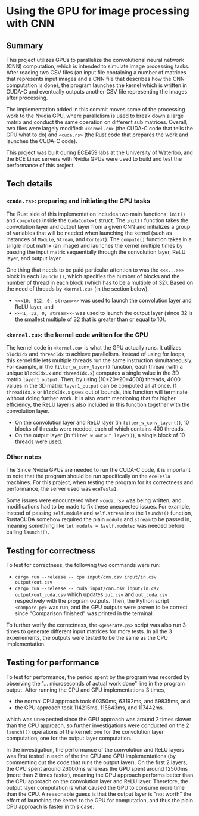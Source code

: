 # Using the GPU for image processing with CNN

## Summary
This project utilizes GPUs to parallelize the convolutional neural network (CNN) computation, which is intended to simulate image processing tasks. After reading two CSV files (an input file containing a number of matrices that represents input images and a CNN file that describes how the CNN computation is done), the program launches the kernel which is written in CUDA-C and eventually outputs another CSV file representing the images after processing.

The implementation added in this commit moves some of the processing work to the Nvidia GPU, where parallelism is used to break down a large matrix and conduct the same operation on different sub matrices. Overall, two files were largely modified: `<kernel.cu>` (the CUDA-C code that tells the GPU what to do) and `<cuda.rs>` (the Rust code that prepares the work and launches the CUDA-C code).

This project was built during [ECE459](https://github.com/jzarnett/ece459) labs at the University of Waterloo, and the ECE Linux servers with Nvidia GPUs were used to build and test the performance of this project.

## Tech details

### `<cuda.rs>`: preparing and initiating the GPU tasks
The Rust side of this implementation includes two main functions: `init()` and `compute()` inside the `CudaContext` struct. The `init()` function takes the convolution layer and output layer from a given CNN and initializes a group of variables that will be needed when launching the kernel (such as instances of `Module`, `Stream`, and `Context`). The `compute()` function takes in a single input matrix (an image) and launches the kernel multiple times by passing the input matrix sequentially through the convolution layer, ReLU layer, and output layer.

One thing that needs to be paid particular attention to was the `<<<...>>>` block in each `launch!()`, which specifies the number of blocks and the number of thread in each block (which has to be a multiple of 32). Based on the need of threads by `<kernel.cu>` (in the section below),
- `<<<10, 512, 0, stream>>>` was used to launch the convolution layer and ReLU layer, and
- `<<<1, 32, 0, stream>>>` was used to launch the output layer (since 32 is the smallest multiple of 32 that is greater than or equal to 10).

### `<kernel.cu>`: the kernel code written for the GPU
The kernel code in `<kernel.cu>` is what the GPU actually runs. It utilizes `blockIdx` and `threadIdx` to achieve parallelism. Instead of using for loops, this kernel file lets multiple threads run the same instruction simultaneously. For example, in the `filter_w_conv_layer()` function, each thread (with a unique `blockIdx.x` and `threadIdx.x`) computes a single value in the 3D matrix `layer1_output`. Then, by using (10\*20\*20=4000) threads, 4000 values in the 3D matrix `layer1_output` can be computed all at once. If `threadIdx.x` or `blockIdx.x` goes out of bounds, this function will terminate without doing further work. It is also worth mentioning that for higher efficiency, the ReLU layer is also included in this function together with the convolution layer.

- On the convolution layer and ReLU layer (in `filter_w_conv_layer()`), 10 blocks of threads were needed, each of which contains 400 threads.
- On the output layer (in `filter_w_output_layer()`), a single block of 10 threads were used.

### Other notes
The Since Nvidia GPUs are needed to run the CUDA-C code, it is important to note that the program should be run specifically on the `eceTesla` machines. For this project, when testing the program for its correctness and performance, the server used was `eceTesla1`.

Some issues were encountered when `<cuda.rs>` was being written, and modifications had to be made to fix these unexpected issues. For example, instead of passing `self.module` and `self.stream` into the `launch!()` function, RustaCUDA somehow required the plain `module` and `stream` to be passed in, meaning something like `let module = &self.module;` was needed before calling `launch!()`.


## Testing for correctness
To test for correctness, the following two commands were run:
- `cargo run --release -- cpu input/cnn.csv input/in.csv output/out.csv`
- `cargo run --release -- cuda input/cnn.csv input/in.csv output/out_cuda.csv`
which updates `out.csv` and `out_cuda.csv` respectively with the program outputs. Then, the Python script `<compare.py>` was run, and the GPU outputs were proven to be correct since "Comparison finished" was printed in the terminal.

To further verify the correctness, the `<generate.py>` script was also run 3 times to generate different input matrices for more tests. In all the 3 experiements, the outputs were tested to be the same as the CPU implementation.

## Testing for performance
To test for performance, the period spent by the program was recorded by observing the "... microseconds of actual work done" line in the program output. After running the CPU and GPU implementations 3 times,
- the normal CPU approach took 60350ms, 63192ms, and 59835ms, and
- the GPU approach took 114215ms, 115643ms, and 117442ms.

which was unexpected since the GPU approach was around 2 times slower than the CPU approach, so further investigations were conducted on the 2 `launch!()` operations of the kernel: one for the convolution layer computation, one for the output layer computation.

In the investigation, the performance of the convolution and ReLU layers was first tested in each of the the CPU and GPU implementations (by commenting out the code that runs the output layer). On the first 2 layers, the CPU spent around 26000ms whereas the GPU spent around 12500ms (more than 2 times faster), meaning the GPU approach performs better than the CPU approach on the convolution layer and ReLU layer. Therefore, the output layer computation is what caused the GPU to consume more time than the CPU. A reasonable guess is that the output layer is "not worth" the effort of launching the kernel to the GPU for computation, and thus the plain CPU approach is faster in this case.